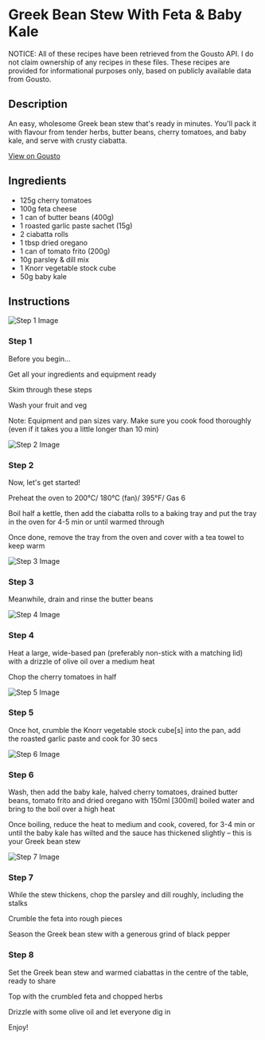 # Greek Bean Stew With Feta & Baby Kale

NOTICE: All of these recipes have been retrieved from the Gousto API. I do not claim ownership of any recipes in these files. These recipes are provided for informational purposes only, based on publicly available data from Gousto.

## Description

An easy, wholesome Greek bean stew that's ready in minutes. You'll pack it with flavour from tender herbs, butter beans, cherry tomatoes, and baby kale, and serve with crusty ciabatta. 

[View on Gousto](https://www.gousto.co.uk/recipes/cookbook/greek-bean-stew-with-feta-baby-kale)

## Ingredients

- 125g cherry tomatoes
- 100g feta cheese
- 1 can of butter beans (400g)
- 1 roasted garlic paste sachet (15g)
- 2 ciabatta rolls
- 1 tbsp dried oregano
- 1 can of tomato frito (200g)
- 10g parsley & dill mix
- 1 Knorr vegetable stock cube
- 50g baby kale

## Instructions

![Step 1 Image](https://production-media.gousto.co.uk/cms/recipe-step-image/10mm-Step-1-rotated-1610122962194-x200.jpg)

### Step 1

Before you begin...

Get all your ingredients and equipment ready

Skim through these steps

Wash your fruit and veg

Note: Equipment and pan sizes vary. Make sure you cook food thoroughly (even if it takes you a little longer than 10 min)

![Step 2 Image](https://production-media.gousto.co.uk/cms/recipe-step-image/1566.-step-2a-x200.jpg)

### Step 2

Now, let's get started!

Preheat the oven to 200°C/ 180°C (fan)/ 395°F/ Gas 6

Boil half a kettle, then add the ciabatta rolls to a baking tray and put the tray in the oven for 4-5 min or until warmed through

Once done, remove the tray from the oven and cover with a tea towel to keep warm

![Step 3 Image](https://production-media.gousto.co.uk/cms/recipe-step-image/1566.-step-3-x200.jpg)

### Step 3

Meanwhile, drain and rinse the butter beans

![Step 4 Image](https://production-media.gousto.co.uk/cms/recipe-step-image/1566.-step-4-x200.jpg)

### Step 4

Heat a large, wide-based pan (preferably non-stick with a matching lid) with a drizzle of olive oil over a medium heat

Chop the cherry tomatoes in half

![Step 5 Image](https://production-media.gousto.co.uk/cms/recipe-step-image/1566.-step-5-x200.jpg)

### Step 5

Once hot, crumble the Knorr vegetable stock cube<span class="text-danger">[s]</span> into the pan, add the roasted garlic paste and cook for 30 secs

![Step 6 Image](https://production-media.gousto.co.uk/cms/recipe-step-image/1566.-step-6-x200.jpg)

### Step 6

Wash, then add the baby kale, halved cherry tomatoes, drained butter beans, tomato frito and dried oregano with 150ml <span class="text-danger">[300ml] </span>boiled water and bring to the boil over a high heat

Once boiling, reduce the heat to medium and cook, covered, for 3-4 min or until the baby kale has wilted and the sauce has thickened slightly – this is your Greek bean stew

![Step 7 Image](https://production-media.gousto.co.uk/cms/recipe-step-image/1566.-step-7-x200.jpg)

### Step 7

While the stew thickens, chop the parsley and dill roughly, including the stalks

Crumble the feta into rough pieces

Season the Greek bean stew with a generous grind of black pepper

### Step 8

Set the Greek bean stew and warmed ciabattas in the centre of the table, ready to share

Top with the crumbled feta and chopped herbs

Drizzle with some olive oil and let everyone dig in

Enjoy!

